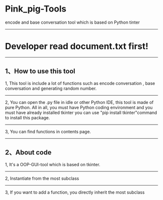 # Pink_pig-Tools
encode and base conversation tool which is based on Python tinter

---

# Developer read document.txt first!

---

## 1、How to use this tool


1, This tool is include a lot of functions such as encode conversation , base conversation and generating random number. 

---
2, You can open the .py file in idle or other Python IDE, this tool is made of pure Python. All in all, you must have Python coding environment and you must have already installed tkinter
you can use "pip install tkinter"command to install this package.

---

3, You can find functions in contents page.


---

## 2、About code


1, It's a OOP-GUI-tool which is based on tkinter.

---

2, Instantiate from the most subclass

---

3, If you want to add a function, you directly inherit the most subclass
